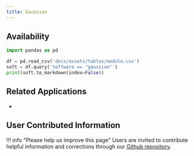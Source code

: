 ```yaml
---
title: Gaussian
---
```



## Availability

```python exec="on"
import pandas as pd

df = pd.read_csv('docs/assets/tables/module.csv')
soft = df.query('Software == "gaussian"')
print(soft.to_markdown(index=False))
```

## Related Applications

* 

## User Contributed Information

!!! info "Please help us improve this page"
        Users are invited to contribute helpful information and corrections
        through our [Github repository](https://github.com/arcs-njit-edu/Docs/blob/main/CONTRIBUTING.md).


